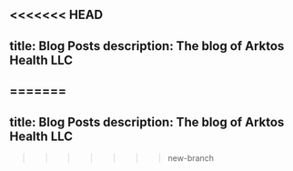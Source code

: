 <<<<<<< HEAD
---
title: Blog Posts
description: The blog of Arktos Health LLC
---
=======
---
title: Blog Posts
description: The blog of Arktos Health LLC
---
>>>>>>> new-branch
